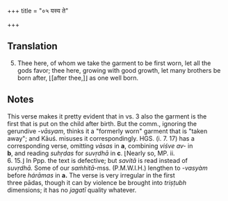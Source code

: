 +++
title = "०५ यस्य ते"

+++
## Translation
5. Thee here, of whom we take the garment to be first worn, let all the  
gods favor; thee here, growing with good growth, let many brothers be  
born after, ⌊\[after thee,\]⌋ as one well born.

## Notes
This verse makes it pretty evident that in vs. 3 also the garment is the  
first that is put on the child after birth. But the comm., ignoring the  
gerundive *-vāsyam*, thinks it a "formerly worn" garment that is "taken  
away"; and Kāuś. misuses it correspondingly. HGS. (i. 7. 17) has a  
corresponding verse, omitting *vāsas* in **a**, combining *viśve av-* in  
**b**, and reading *suhṛdas* for *suvṛdhā* in **c**. ⌊Nearly so, MP. ii.  
6. 15.⌋ In Ppp. the text is defective; but *savitā* is read instead of  
*suvṛdhā.* Some of our *saṁhitā*-mss. (P.M.W.I.H.) lengthen to *-vasyàm*  
before *hárāmas* in **a.** The verse is very irregular in the first  
three pādas, though it can by violence be brought into *triṣṭubh*  
dimensions; it has no *jagatī* quality whatever.
